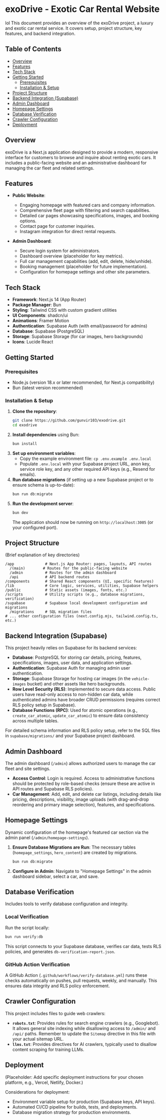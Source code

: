 # exoDrive - Exotic Car Rental Website
lol
This document provides an overview of the exoDrive project, a luxury and exotic car rental service. It covers setup, project structure, key features, and backend integration.

## Table of Contents

- [Overview](#overview)
- [Features](#features)
- [Tech Stack](#tech-stack)
- [Getting Started](#getting-started)
  - [Prerequisites](#prerequisites)
  - [Installation & Setup](#installation--setup)
- [Project Structure](#project-structure)
- [Backend Integration (Supabase)](#backend-integration-supabase)
- [Admin Dashboard](#admin-dashboard)
- [Homepage Settings](#homepage-settings)
- [Database Verification](#database-verification)
- [Crawler Configuration](#crawler-configuration)
- [Deployment](#deployment)

## Overview

exoDrive is a Next.js application designed to provide a modern, responsive interface for customers to browse and inquire about renting exotic cars. It includes a public-facing website and an administrative dashboard for managing the car fleet and related settings.

## Features

- **Public Website**:
  - Engaging homepage with featured cars and company information.
  - Comprehensive fleet page with filtering and search capabilities.
  - Detailed car pages showcasing specifications, images, and booking options.
  - Contact page for customer inquiries.
  - Instagram integration for direct rental requests.

- **Admin Dashboard**:
  - Secure login system for administrators.
  - Dashboard overview (placeholder for key metrics).
  - Full car management capabilities (add, edit, delete, hide/unhide).
  - Booking management (placeholder for future implementation).
  - Configuration for homepage settings and other site parameters.

## Tech Stack

- **Framework**: Next.js 14 (App Router)
- **Package Manager**: Bun
- **Styling**: Tailwind CSS with custom gradient utilities
- **UI Components**: shadcn/ui
- **Animations**: Framer Motion
- **Authentication**: Supabase Auth (with email/password for admins)
- **Database**: Supabase (PostgreSQL)
- **Storage**: Supabase Storage (for car images, hero backgrounds)
- **Icons**: Lucide React

## Getting Started

### Prerequisites

- Node.js (version 18.x or later recommended, for Next.js compatibility)
- Bun (latest version recommended)

### Installation & Setup

1.  **Clone the repository**:
    ```bash
    git clone https://github.com/gunvir103/exodrive.git
    cd exodrive
    ```
2.  **Install dependencies** using Bun:
    ```bash
    bun install
    ```
3.  **Set up environment variables**:
    -   Copy the example environment file: `cp .env.example .env.local`
    -   Populate `.env.local` with your Supabase project URL, anon key, service role key, and any other required API keys (e.g., Resend for emails).
4.  **Run database migrations** (if setting up a new Supabase project or to ensure schema is up-to-date):
    ```bash
    bun run db:migrate
    ```
5.  **Run the development server**:
    ```bash
    bun dev
    ```
    The application should now be running on `http://localhost:3005` (or your configured port).

## Project Structure

(Brief explanation of key directories)

```
/app              # Next.js App Router: pages, layouts, API routes
  /(main)        # Routes for the public-facing website
  /admin          # Routes for the admin dashboard
  /api            # API backend routes
/components       # Shared React components (UI, specific features)
/lib              # Core logic, services, utilities, Supabase helpers
/public           # Static assets (images, fonts, etc.)
/scripts          # Utility scripts (e.g., database migrations, verification)
/supabase         # Supabase local development configuration and migrations
  /migrations     # SQL migration files
# ... other configuration files (next.config.mjs, tailwind.config.ts, etc.)
```

## Backend Integration (Supabase)

This project heavily relies on Supabase for its backend services:

- **Database**: PostgreSQL for storing car details, pricing, features, specifications, images, user data, and application settings.
- **Authentication**: Supabase Auth for managing admin user authentication.
- **Storage**: Supabase Storage for hosting car images (in the `vehicle-images` bucket) and other assets like hero backgrounds.
- **Row Level Security (RLS)**: Implemented to secure data access. Public users have read-only access to non-hidden car data, while authenticated admins have broader CRUD permissions (requires correct RLS policy setup in Supabase).
- **Database Functions (RPC)**: Used for atomic operations (e.g., `create_car_atomic`, `update_car_atomic`) to ensure data consistency across multiple tables.

For detailed schema information and RLS policy setup, refer to the SQL files in `supabase/migrations/` and your Supabase project dashboard.

## Admin Dashboard

The admin dashboard (`/admin`) allows authorized users to manage the car fleet and site settings.

- **Access Control**: Login is required. Access to administrative functions should be protected by role-based checks (ensure these are active in API routes and Supabase RLS policies).
- **Car Management**: Add, edit, and delete car listings, including details like pricing, descriptions, visibility, image uploads (with drag-and-drop reordering and primary image selection), features, and specifications.

## Homepage Settings

Dynamic configuration of the homepage's featured car section via the admin panel (`/admin/homepage-settings`).

1.  **Ensure Database Migrations are Run**: The necessary tables (`homepage_settings`, `hero_content`) are created by migrations.
    ```bash
    bun run db:migrate
    ```
2.  **Configure in Admin**: Navigate to "Homepage Settings" in the admin dashboard sidebar, select a car, and save.

## Database Verification

Includes tools to verify database configuration and integrity.

### Local Verification

Run the script locally:
```bash
bun run verify:db
```
This script connects to your Supabase database, verifies car data, tests RLS policies, and generates `db-verification-report.json`.

### GitHub Action Verification

A GitHub Action (`.github/workflows/verify-database.yml`) runs these checks automatically on pushes, pull requests, weekly, and manually. This ensures data integrity and RLS policy enforcement.

## Crawler Configuration

This project includes files to guide web crawlers:

- **`robots.txt`**: Provides rules for search engine crawlers (e.g., Googlebot). It allows general site indexing while disallowing access to `/admin/` and `/api/` paths. Remember to update the `Sitemap` directive in this file with your actual sitemap URL.
- **`llms.txt`**: Provides directives for AI crawlers, typically used to disallow content scraping for training LLMs.

## Deployment

(Placeholder: Add specific deployment instructions for your chosen platform, e.g., Vercel, Netlify, Docker.)

Considerations for deployment:
- Environment variable setup for production (Supabase keys, API keys).
- Automated CI/CD pipeline for builds, tests, and deployments.
- Database migration strategy for production environments.

